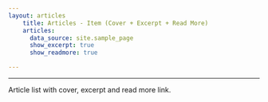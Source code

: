 ```yaml
---
layout: articles
    title: Articles - Item (Cover + Excerpt + Read More)
    articles:
      data_source: site.sample_page
      show_excerpt: true
      show_readmore: true

---
```


<div class="article__content" markdown="1">

---

Article list with cover, excerpt and read more link.

<!--more-->


</div>
